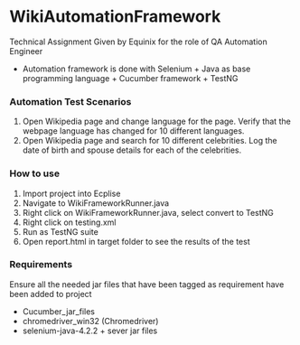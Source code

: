 # WikiAutomationFramework
Technical Assignment Given by Equinix for the role of QA Automation Engineer
- Automation framework is done with Selenium + Java as base programming language + Cucumber framework + TestNG

### Automation Test Scenarios 
1. Open Wikipedia page and change language for the page. Verify that the webpage language has changed for 10 different languages.
2. Open Wikipedia page and search for 10 different celebrities. Log the date of birth and spouse details for each of the celebrities.

### How to use 
1. Import project into Ecplise
2. Navigate to WikiFrameworkRunner.java
3. Right click on WikiFrameworkRunner.java, select convert to TestNG
4. Right click on testing.xml
5. Run as TestNG suite
6. Open report.html in target folder to see the results of the test

### Requirements 
Ensure all the needed jar files that have been tagged as requirement have been added to project
- Cucumber_jar_files
- chromedriver_win32 (Chromedriver)
- selenium-java-4.2.2 + sever jar files



